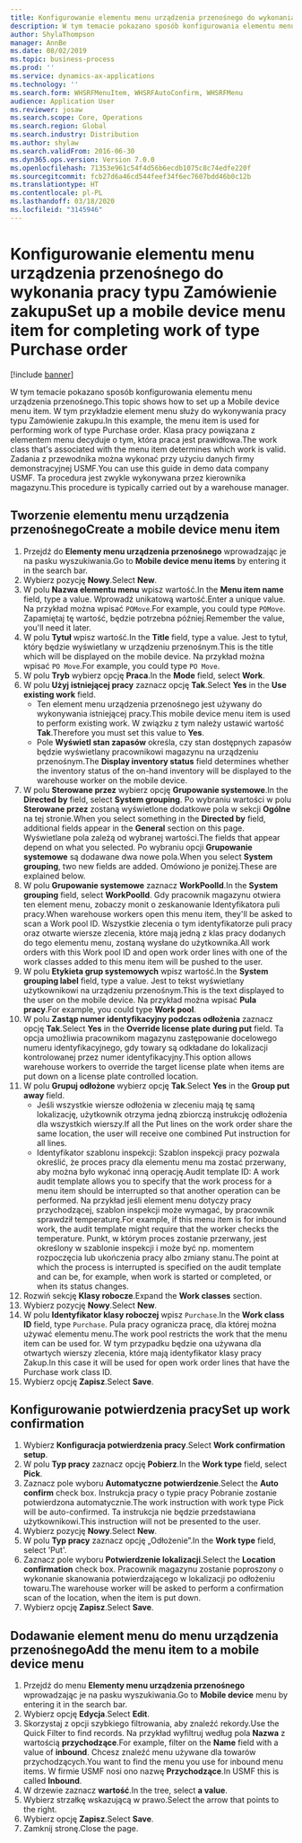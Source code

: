 ```yaml
---
title: Konfigurowanie elementu menu urządzenia przenośnego do wykonania pracy typu Zamówienie zakupu
description: W tym temacie pokazano sposób konfigurowania elementu menu urządzenia przenośnego.
author: ShylaThompson
manager: AnnBe
ms.date: 08/02/2019
ms.topic: business-process
ms.prod: ''
ms.service: dynamics-ax-applications
ms.technology: ''
ms.search.form: WHSRFMenuItem, WHSRFAutoConfirm, WHSRFMenu
audience: Application User
ms.reviewer: josaw
ms.search.scope: Core, Operations
ms.search.region: Global
ms.search.industry: Distribution
ms.author: shylaw
ms.search.validFrom: 2016-06-30
ms.dyn365.ops.version: Version 7.0.0
ms.openlocfilehash: 71353e961c54f4d56b6ecdb1075c8c74edfe220f
ms.sourcegitcommit: fcb27d6a46cd544feef34f6ec7607bdd46b0c12b
ms.translationtype: HT
ms.contentlocale: pl-PL
ms.lasthandoff: 03/18/2020
ms.locfileid: "3145946"
---
```

# <a name="set-up-a-mobile-device-menu-item-for-completing-work-of-type-purchase-order"></a><span data-ttu-id="187d3-103">Konfigurowanie elementu menu urządzenia przenośnego do wykonania pracy typu Zamówienie zakupu</span><span class="sxs-lookup"><span data-stu-id="187d3-103">Set up a mobile device menu item for completing work of type Purchase order</span></span>

[!include [banner](../../includes/banner.md)]

<span data-ttu-id="187d3-104">W tym temacie pokazano sposób konfigurowania elementu menu urządzenia przenośnego.</span><span class="sxs-lookup"><span data-stu-id="187d3-104">This topic shows how to set up a Mobile device menu item.</span></span> <span data-ttu-id="187d3-105">W tym przykładzie element menu służy do wykonywania pracy typu Zamówienie zakupu.</span><span class="sxs-lookup"><span data-stu-id="187d3-105">In this example, the menu item is used for performing work of type Purchase order.</span></span> <span data-ttu-id="187d3-106">Klasa pracy powiązana z elementem menu decyduje o tym, która praca jest prawidłowa.</span><span class="sxs-lookup"><span data-stu-id="187d3-106">The work class that's associated with the menu item determines which work is valid.</span></span> <span data-ttu-id="187d3-107">Zadania z przewodnika można wykonać przy użyciu danych firmy demonstracyjnej USMF.</span><span class="sxs-lookup"><span data-stu-id="187d3-107">You can use this guide in demo data company USMF.</span></span> <span data-ttu-id="187d3-108">Ta procedura jest zwykle wykonywana przez kierownika magazynu.</span><span class="sxs-lookup"><span data-stu-id="187d3-108">This procedure is typically carried out by a warehouse manager.</span></span>


## <a name="create-a-mobile-device-menu-item"></a><span data-ttu-id="187d3-109">Tworzenie elementu menu urządzenia przenośnego</span><span class="sxs-lookup"><span data-stu-id="187d3-109">Create a mobile device menu item</span></span>
1. <span data-ttu-id="187d3-110">Przejdź do **Elementy menu urządzenia przenośnego** wprowadzając je na pasku wyszukiwania.</span><span class="sxs-lookup"><span data-stu-id="187d3-110">Go to **Mobile device menu items** by entering it in the search bar.</span></span>
2. <span data-ttu-id="187d3-111">Wybierz pozycję **Nowy**.</span><span class="sxs-lookup"><span data-stu-id="187d3-111">Select **New**.</span></span>
3. <span data-ttu-id="187d3-112">W polu **Nazwa elementu menu** wpisz wartość.</span><span class="sxs-lookup"><span data-stu-id="187d3-112">In the **Menu item name** field, type a value.</span></span> <span data-ttu-id="187d3-113">Wprowadź unikatową wartość.</span><span class="sxs-lookup"><span data-stu-id="187d3-113">Enter a unique value.</span></span> <span data-ttu-id="187d3-114">Na przykład można wpisać `POMove`.</span><span class="sxs-lookup"><span data-stu-id="187d3-114">For example, you could type `POMove`.</span></span> <span data-ttu-id="187d3-115">Zapamiętaj tę wartość, będzie potrzebna później.</span><span class="sxs-lookup"><span data-stu-id="187d3-115">Remember the value, you'll need it later.</span></span>  
4. <span data-ttu-id="187d3-116">W polu **Tytuł** wpisz wartość.</span><span class="sxs-lookup"><span data-stu-id="187d3-116">In the **Title** field, type a value.</span></span> <span data-ttu-id="187d3-117">Jest to tytuł, który będzie wyświetlany w urządzeniu przenośnym.</span><span class="sxs-lookup"><span data-stu-id="187d3-117">This is the title which will be displayed on the mobile device.</span></span> <span data-ttu-id="187d3-118">Na przykład można wpisać `PO Move`.</span><span class="sxs-lookup"><span data-stu-id="187d3-118">For example, you could type `PO Move`.</span></span>  
5. <span data-ttu-id="187d3-119">W polu **Tryb** wybierz opcję **Praca**.</span><span class="sxs-lookup"><span data-stu-id="187d3-119">In the **Mode** field, select **Work**.</span></span>
6. <span data-ttu-id="187d3-120">W polu **Użyj istniejącej pracy** zaznacz opcję **Tak**.</span><span class="sxs-lookup"><span data-stu-id="187d3-120">Select **Yes** in the **Use existing work** field.</span></span>
    - <span data-ttu-id="187d3-121">Ten element menu urządzenia przenośnego jest używany do wykonywania istniejącej pracy.</span><span class="sxs-lookup"><span data-stu-id="187d3-121">This mobile device menu item is used to perform existing work.</span></span> <span data-ttu-id="187d3-122">W związku z tym należy ustawić wartość **Tak**.</span><span class="sxs-lookup"><span data-stu-id="187d3-122">Therefore you must set this value to **Yes**.</span></span>  
    - <span data-ttu-id="187d3-123">Pole **Wyświetl stan zapasów** określa, czy stan dostępnych zapasów będzie wyświetlany pracownikowi magazynu na urządzeniu przenośnym.</span><span class="sxs-lookup"><span data-stu-id="187d3-123">The **Display inventory status** field determines whether the inventory status of the on-hand inventory will be displayed to the warehouse worker on the mobile device.</span></span>  
7. <span data-ttu-id="187d3-124">W polu **Sterowane przez** wybierz opcję **Grupowanie systemowe**.</span><span class="sxs-lookup"><span data-stu-id="187d3-124">In the **Directed by** field, select **System grouping**.</span></span> <span data-ttu-id="187d3-125">Po wybraniu wartości w polu **Sterowane przez** zostaną wyświetlone dodatkowe pola w sekcji **Ogólne** na tej stronie.</span><span class="sxs-lookup"><span data-stu-id="187d3-125">When you select something in the **Directed by** field, additional fields appear in the **General** section on this page.</span></span> <span data-ttu-id="187d3-126">Wyświetlane pola zależą od wybranej wartości.</span><span class="sxs-lookup"><span data-stu-id="187d3-126">The fields that appear depend on what you selected.</span></span> <span data-ttu-id="187d3-127">Po wybraniu opcji **Grupowanie systemowe** są dodawane dwa nowe pola.</span><span class="sxs-lookup"><span data-stu-id="187d3-127">When you select **System grouping**, two new fields are added.</span></span> <span data-ttu-id="187d3-128">Omówiono je poniżej.</span><span class="sxs-lookup"><span data-stu-id="187d3-128">These are explained below.</span></span>  
8. <span data-ttu-id="187d3-129">W polu **Grupowanie systemowe** zaznacz **WorkPoolId**.</span><span class="sxs-lookup"><span data-stu-id="187d3-129">In the **System grouping** field, select **WorkPoolId**.</span></span> <span data-ttu-id="187d3-130">Gdy pracownik magazynu otwiera ten element menu, zobaczy monit o zeskanowanie Identyfikatora puli pracy.</span><span class="sxs-lookup"><span data-stu-id="187d3-130">When warehouse workers open this menu item, they'll be asked to scan a Work pool ID.</span></span> <span data-ttu-id="187d3-131">Wszystkie zlecenia o tym identyfikatorze puli pracy oraz otwarte wiersze zlecenia, które mają jedną z klas pracy dodanych do tego elementu menu, zostaną wysłane do użytkownika.</span><span class="sxs-lookup"><span data-stu-id="187d3-131">All work orders with this Work pool ID and open work order lines with one of the work classes added to this menu item will be pushed to the user.</span></span>  
9. <span data-ttu-id="187d3-132">W polu **Etykieta grup systemowych** wpisz wartość.</span><span class="sxs-lookup"><span data-stu-id="187d3-132">In the **System grouping label** field, type a value.</span></span> <span data-ttu-id="187d3-133">Jest to tekst wyświetlany użytkownikowi na urządzeniu przenośnym.</span><span class="sxs-lookup"><span data-stu-id="187d3-133">This is the text displayed to the user on the mobile device.</span></span> <span data-ttu-id="187d3-134">Na przykład można wpisać **Pula pracy**.</span><span class="sxs-lookup"><span data-stu-id="187d3-134">For example, you could type **Work pool**.</span></span>  
10. <span data-ttu-id="187d3-135">W polu **Zastąp numer identyfikacyjny podczas odłożenia** zaznacz opcję **Tak**.</span><span class="sxs-lookup"><span data-stu-id="187d3-135">Select **Yes** in the **Override license plate during put** field.</span></span> <span data-ttu-id="187d3-136">Ta opcja umożliwia pracownikom magazynu zastępowanie docelowego numeru identyfikacyjnego, gdy towary są odkładane do lokalizacji kontrolowanej przez numer identyfikacyjny.</span><span class="sxs-lookup"><span data-stu-id="187d3-136">This option allows warehouse workers to override the target license plate when items are put down on a license plate controlled location.</span></span>  
11. <span data-ttu-id="187d3-137">W polu **Grupuj odłożone** wybierz opcję **Tak**.</span><span class="sxs-lookup"><span data-stu-id="187d3-137">Select **Yes** in the **Group put away** field.</span></span>
    - <span data-ttu-id="187d3-138">Jeśli wszystkie wiersze odłożenia w zleceniu mają tę samą lokalizację, użytkownik otrzyma jedną zbiorczą instrukcję odłożenia dla wszystkich wierszy.</span><span class="sxs-lookup"><span data-stu-id="187d3-138">If all the Put lines on the work order share the same location, the user will receive one combined Put instruction for all lines.</span></span> 
    - <span data-ttu-id="187d3-139">Identyfikator szablonu inspekcji: Szablon inspekcji pracy pozwala określić, że proces pracy dla elementu menu ma zostać przerwany, aby można było wykonać inną operację.</span><span class="sxs-lookup"><span data-stu-id="187d3-139">Audit template ID: A work audit template allows you to specify that the work process for a menu item should be interrupted so that another operation can be performed.</span></span> <span data-ttu-id="187d3-140">Na przykład jeśli element menu dotyczy pracy przychodzącej, szablon inspekcji może wymagać, by pracownik sprawdził temperaturę.</span><span class="sxs-lookup"><span data-stu-id="187d3-140">For example, if this menu item is for inbound work, the audit template might require that the worker checks the temperature.</span></span> <span data-ttu-id="187d3-141">Punkt, w którym proces zostanie przerwany, jest określony w szablonie inspekcji i może być np. momentem rozpoczęcia lub ukończenia pracy albo zmiany stanu.</span><span class="sxs-lookup"><span data-stu-id="187d3-141">The point at which the process is interrupted is specified on the audit template and can be, for example, when work is started or completed, or when its status changes.</span></span>  
12. <span data-ttu-id="187d3-142">Rozwiń sekcję **Klasy robocze**.</span><span class="sxs-lookup"><span data-stu-id="187d3-142">Expand the **Work classes** section.</span></span>
13. <span data-ttu-id="187d3-143">Wybierz pozycję **Nowy**.</span><span class="sxs-lookup"><span data-stu-id="187d3-143">Select **New**.</span></span>
14. <span data-ttu-id="187d3-144">W polu **Identyfikator klasy roboczej** wpisz `Purchase`.</span><span class="sxs-lookup"><span data-stu-id="187d3-144">In the **Work class ID** field, type `Purchase`.</span></span> <span data-ttu-id="187d3-145">Pula pracy ogranicza pracę, dla której można używać elementu menu.</span><span class="sxs-lookup"><span data-stu-id="187d3-145">The work pool restricts the work that the menu item can be used for.</span></span> <span data-ttu-id="187d3-146">W tym przypadku będzie ona używana dla otwartych wierszy zlecenia, które mają identyfikator klasy pracy Zakup.</span><span class="sxs-lookup"><span data-stu-id="187d3-146">In this case it will be used for open work order lines that have the Purchase work class ID.</span></span>  
15. <span data-ttu-id="187d3-147">Wybierz opcję **Zapisz**.</span><span class="sxs-lookup"><span data-stu-id="187d3-147">Select **Save**.</span></span>

## <a name="set-up-work-confirmation"></a><span data-ttu-id="187d3-148">Konfigurowanie potwierdzenia pracy</span><span class="sxs-lookup"><span data-stu-id="187d3-148">Set up work confirmation</span></span>
1. <span data-ttu-id="187d3-149">Wybierz **Konfiguracja potwierdzenia pracy**.</span><span class="sxs-lookup"><span data-stu-id="187d3-149">Select **Work confirmation setup**.</span></span>
2. <span data-ttu-id="187d3-150">W polu **Typ pracy** zaznacz opcję **Pobierz**.</span><span class="sxs-lookup"><span data-stu-id="187d3-150">In the **Work type** field, select **Pick**.</span></span>
3. <span data-ttu-id="187d3-151">Zaznacz pole wyboru **Automatyczne potwierdzenie**.</span><span class="sxs-lookup"><span data-stu-id="187d3-151">Select the **Auto confirm** check box.</span></span> <span data-ttu-id="187d3-152">Instrukcja pracy o typie pracy Pobranie zostanie potwierdzona automatycznie.</span><span class="sxs-lookup"><span data-stu-id="187d3-152">The work instruction with work type Pick will be auto-confirmed.</span></span> <span data-ttu-id="187d3-153">Ta instrukcja nie będzie przedstawiana użytkownikowi.</span><span class="sxs-lookup"><span data-stu-id="187d3-153">This instruction will not be presented to the user.</span></span>  
4. <span data-ttu-id="187d3-154">Wybierz pozycję **Nowy**.</span><span class="sxs-lookup"><span data-stu-id="187d3-154">Select **New**.</span></span>
5. <span data-ttu-id="187d3-155">W polu **Typ pracy** zaznacz opcję „Odłożenie”.</span><span class="sxs-lookup"><span data-stu-id="187d3-155">In the **Work type** field, select 'Put'.</span></span>
6. <span data-ttu-id="187d3-156">Zaznacz pole wyboru **Potwierdzenie lokalizacji**.</span><span class="sxs-lookup"><span data-stu-id="187d3-156">Select the **Location confirmation** check box.</span></span> <span data-ttu-id="187d3-157">Pracownik magazynu zostanie poproszony o wykonanie skanowania potwierdzającego w lokalizacji po odłożeniu towaru.</span><span class="sxs-lookup"><span data-stu-id="187d3-157">The warehouse worker will be asked to perform a confirmation scan of the location, when the item is put down.</span></span>  
7. <span data-ttu-id="187d3-158">Wybierz opcję **Zapisz**.</span><span class="sxs-lookup"><span data-stu-id="187d3-158">Select **Save**.</span></span>

## <a name="add-the-menu-item-to-a-mobile-device-menu"></a><span data-ttu-id="187d3-159">Dodawanie element menu do menu urządzenia przenośnego</span><span class="sxs-lookup"><span data-stu-id="187d3-159">Add the menu item to a mobile device menu</span></span>
1. <span data-ttu-id="187d3-160">Przejdź do menu **Elementy menu urządzenia przenośnego** wprowadzając je na pasku wyszukiwania.</span><span class="sxs-lookup"><span data-stu-id="187d3-160">Go to **Mobile device** menu by entering it in the search bar.</span></span>
2. <span data-ttu-id="187d3-161">Wybierz opcję **Edycja**.</span><span class="sxs-lookup"><span data-stu-id="187d3-161">Select **Edit**.</span></span>
3. <span data-ttu-id="187d3-162">Skorzystaj z opcji szybkiego filtrowania, aby znaleźć rekordy.</span><span class="sxs-lookup"><span data-stu-id="187d3-162">Use the Quick Filter to find records.</span></span> <span data-ttu-id="187d3-163">Na przykład wyfiltruj według pola **Nazwa** z wartością **przychodzące**.</span><span class="sxs-lookup"><span data-stu-id="187d3-163">For example, filter on the **Name** field with a value of **inbound**.</span></span> <span data-ttu-id="187d3-164">Chcesz znaleźć menu używane dla towarów przychodzących.</span><span class="sxs-lookup"><span data-stu-id="187d3-164">You want to find the menu you use for inbound menu items.</span></span> <span data-ttu-id="187d3-165">W firmie USMF nosi ono nazwę **Przychodzące**.</span><span class="sxs-lookup"><span data-stu-id="187d3-165">In USMF this is called **Inbound**.</span></span>  
4. <span data-ttu-id="187d3-166">W drzewie zaznacz **wartość**.</span><span class="sxs-lookup"><span data-stu-id="187d3-166">In the tree, select **a value**.</span></span>
5. <span data-ttu-id="187d3-167">Wybierz strzałkę wskazującą w prawo.</span><span class="sxs-lookup"><span data-stu-id="187d3-167">Select the arrow that points to the right.</span></span>
6. <span data-ttu-id="187d3-168">Wybierz opcję **Zapisz**.</span><span class="sxs-lookup"><span data-stu-id="187d3-168">Select **Save**.</span></span>
7. <span data-ttu-id="187d3-169">Zamknij stronę.</span><span class="sxs-lookup"><span data-stu-id="187d3-169">Close the page.</span></span>
